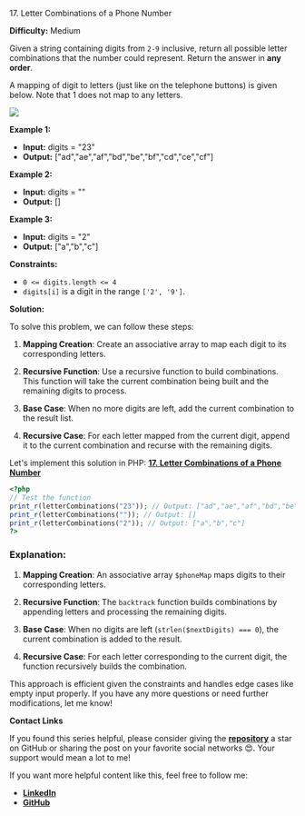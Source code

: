 17\. Letter Combinations of a Phone Number

**Difficulty:** Medium

Given a string containing digits from `2-9` inclusive, return all possible letter combinations that the number could represent. Return the answer in **any order**.

A mapping of digit to letters (just like on the telephone buttons) is given below. Note that 1 does not map to any letters.

![](https://upload.wikimedia.org/wikipedia/commons/thumb/7/73/Telephone-keypad2.svg/200px-Telephone-keypad2.svg.png)

**Example 1:**

- **Input:** digits = "23"
- **Output:** ["ad","ae","af","bd","be","bf","cd","ce","cf"]

**Example 2:**

- **Input:** digits = ""
- **Output:** []

**Example 3:**

- **Input:** digits = "2"
- **Output:** ["a","b","c"]

**Constraints:**

- `0 <= digits.length <= 4`
- `digits[i]` is a digit in the range `['2', '9']`.


**Solution:**


To solve this problem, we can follow these steps:

1. **Mapping Creation**:
   Create an associative array to map each digit to its corresponding letters.

2. **Recursive Function**:
   Use a recursive function to build combinations. This function will take the current combination being built and the remaining digits to process.

3. **Base Case**:
   When no more digits are left, add the current combination to the result list.

4. **Recursive Case**:
   For each letter mapped from the current digit, append it to the current combination and recurse with the remaining digits.


Let's implement this solution in PHP: **[17. Letter Combinations of a Phone Number](https://github.com/mah-shamim/leet-code-in-php/tree/main/algorithms/000017-letter-combinations-of-a-phone-number/solution.php)**

```php
<?php
// Test the function
print_r(letterCombinations("23")); // Output: ["ad","ae","af","bd","be","bf","cd","ce","cf"]
print_r(letterCombinations("")); // Output: []
print_r(letterCombinations("2")); // Output: ["a","b","c"]
?>
```

### Explanation:

1. **Mapping Creation**: An associative array `$phoneMap` maps digits to their corresponding letters.

2. **Recursive Function**: The `backtrack` function builds combinations by appending letters and processing the remaining digits.

3. **Base Case**: When no digits are left (`strlen($nextDigits) === 0`), the current combination is added to the result.

4. **Recursive Case**: For each letter corresponding to the current digit, the function recursively builds the combination.

This approach is efficient given the constraints and handles edge cases like empty input properly. If you have any more questions or need further modifications, let me know!

**Contact Links**

If you found this series helpful, please consider giving the **[repository](https://github.com/mah-shamim/leet-code-in-php)** a star on GitHub or sharing the post on your favorite social networks 😍. Your support would mean a lot to me!

If you want more helpful content like this, feel free to follow me:

- **[LinkedIn](https://www.linkedin.com/in/arifulhaque/)**
- **[GitHub](https://github.com/mah-shamim)**


